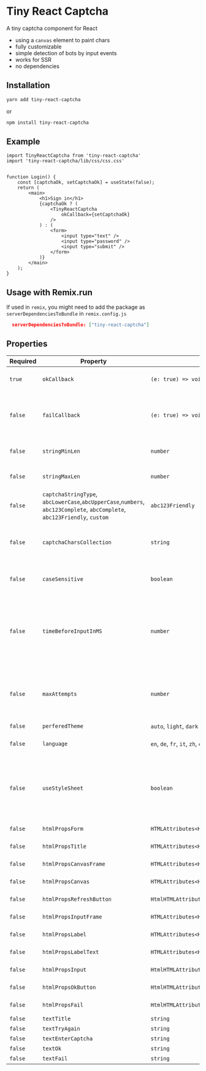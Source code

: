 # Tiny React Captcha

A tiny captcha component for React

- using a `canvas` element to paint chars
- fully customizable
- simple detection of bots by input events
- works for SSR
- no dependencies


## Installation

```sh
yarn add tiny-react-captcha
```

or

```sh
npm install tiny-react-captcha
```

## Example

```TSX
import TinyReactCaptcha from 'tiny-react-captcha'
import 'tiny-react-captcha/lib/css/css.css'


function Login() {
    const [captchaOk, setCaptchaOk] = useState(false);
    return (
        <main>
            <h1>Sign in</h1>
            {captchaOk ? (
                <TinyReactCaptcha
                    okCallback={setCaptchaOk}
                />
            ) : (
                <form>
                    <input type="text" />
                    <input type="password" />
                    <input type="submit" />
                </form>
            )}
        </main>
    );
}
```

## Usage with Remix.run

If used in `remix`, you might need to add the package as `serverDependenciesToBundle` in `remix.config.js`

```JSON
  serverDependenciesToBundle: ["tiny-react-captcha"]
```


## Properties

| Required | Property  | Type     | Default  | Description  |
| -- | ------------------ | ------------------- | ------------------- | ------------------- |
|`true`| `okCallback`| `(e: true) => void` |  | returns `true` if captcha solved|
|`false`| `failCallback` | `(e: true) => void` |       | returns `true` if amount of attempts is equal or higher than `maxAttempts`|
|`false`| `stringMinLen` | `number` | `1-7` | min length of Captcha string|
|`false`| `stringMaxLen` | `number` | `1-7` | max length of Captcha string|
|`false`| `captchaStringType`, `abcLowerCase`,`abcUpperCase`,`numbers`, `abc123Complete`, `abcComplete`, `abc123Friendly`, `custom` | `abc123Friendly` | type of signs shown as captcha |
|`false`| `captchaCharsCollection` | `string` | `undefined` | a collection of chars and or numbers used for the Captcha |
|`false`| `caseSensitive` | `boolean` | `false` | does user input need to be case sensitive? |
|`false`| `timeBeforeInputInMS` | `number` | `2_000` | if user enters captcha faster, captcha is not considered as solved correctly |
|`false`| `maxAttempts` | `number` | `4` | max number of attempts before abort and optionally `failCallback` fires |
|`false`| `perferedTheme` | `auto`, `light`, `dark` | `auto` | Color theme |
|`false`| `language` |`en`, `de`, `fr`, `it`, `zh`, `es`, `pt`| `en` | language of displayed texts |
|`false`| `useStyleSheet` | `boolean` | `true` | If default CSS stylesheet is included. If set to `false`, no CSS classNames are added |
|`false`| `htmlPropsForm` | `HTMLAttributes<HTMLFormElement>` | `undefined` | inject html props |
|`false`| `htmlPropsTitle` | `HTMLAttributes<HTMLDivElement>` | `undefined` | inject html props |
|`false`| `htmlPropsCanvasFrame` | `HTMLAttributes<HTMLDivElement>` | `undefined` | inject html props |
|`false`| `htmlPropsCanvas` | `HTMLAttributes<HTMLCanvasElement>` | `undefined` | inject html props |
|`false`| `htmlPropsRefreshButton` | `HtmlHTMLAttributes<HTMLButtonElement>` | `undefined` | inject html props |
|`false`| `htmlPropsInputFrame` | `HTMLAttributes<HTMLFieldSetElement>` | `undefined` | inject html props |
|`false`| `htmlPropsLabel` | `HTMLAttributes<HTMLLabelElement>` | `undefined` | inject html props |
|`false`| `htmlPropsLabelText` | `HTMLAttributes<HTMLSpanElement>` | `undefined` | inject html props |
|`false`| `htmlPropsInput` | `HtmlHTMLAttributes<HTMLInputElement>` | `undefined` | inject html props |
|`false`| `htmlPropsOkButton` | `HtmlHTMLAttributes<HTMLButtonElement>` | `undefined` | inject html props |
|`false`| `htmlPropsFail` | `HtmlHTMLAttributes<HTMLDivElement>` | `undefined` | inject html props |
|`false`| `textTitle` | `string` | `undefined` | custom text |
|`false`| `textTryAgain` | `string` | `undefined` | custom text |
|`false`| `textEnterCaptcha` | `string` | `undefined` | custom text |
|`false`| `textOk` | `string` | `undefined` | custom text |
|`false`| `textFail` | `string` | `undefined` | custom text |

